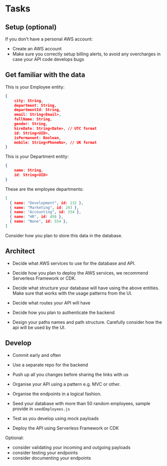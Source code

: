 # Tasks

## Setup (optional)

If you don't have a personal AWS account:

- Create an AWS account
- Make sure you correctly setup billing alerts, to avoid any overcharges in case your API code develops bugs

## Get familiar with the data

This is your Employee entity:

```json
{
    city: String,
    department: String,
    departmentId: String,
    email: String<Email>,
    fullName: String,
    gender: String,
    hireDate: String<Date>, // UTC format
    id: String<UID>,
    isPermanent: Boolean,
    mobile: String<PhoneNo>, // UK format
}
```

This is your Department entity:

```json
{
    name: String,
    id: String<UID>
}

```


These are the employee departments:

```json
[
  { name: "Development", id: 132 },
  { name: "Marketing", id: 243 },
  { name: "Accounting", id: 334 },
  { name: "HR", id: 456 },
  { name: "None", id: 554 },
]
```

Consider how you plan to store this data in the database.

## Architect

- Decide what AWS services to use for the database and API.

- Decide how you plan to deploy the AWS services, we recommend Serverless Framework or CDK.

- Decide what structure your database will have using the above entities. Make sure that works with the usage patterns from the UI.

- Decide what routes your API will have

- Decide how you plan to authenticate the backend

- Design your paths names and path structure. Carefully consider how the api will be used by the UI.

## Develop

- Commit early and often

- Use a separate repo for the backend

- Push up all you changes before sharing the links with us

- Organise your API using a pattern e.g. MVC or other.

- Organise the endpoints in a logical fashion.

- Seed your database with more than 50 random employees, sample provide in `seedEmployees.js`

- Test as you develop using mock payloads

- Deploy the API using Serverless Framework or CDK

Optional: 
- consider validating your incoming and outgoing payloads
- consider testing your endpoints
- consider documenting your endpoints
